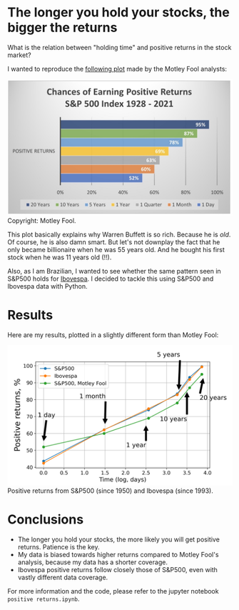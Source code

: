 The longer you hold your stocks, the bigger the returns 
============================

What is the relation between "holding time" and positive returns in the stock market?

I wanted to reproduce the [following plot](https://g.foolcdn.com/misc-assets/hold%20stocks%20longer%20graph.png) made by the Motley Fool analysts:

![Copyright: Motley Fool](motley-fool_positive-returns.jpg) 
Copyright: Motley Fool.

This plot basically explains why Warren Buffett is so rich. Because he is _old_. Of course, he is also damn smart. But let's not downplay the fact that he only became billionaire when he was 55 years old. And he bought his first stock when he was 11 years old (!!). 

Also, as I am Brazilian, I wanted to see whether the same pattern seen in S&P500 holds for [Ibovespa](https://en.wikipedia.org/wiki/Índice_Bovespa). I decided to tackle this using S&P500 and Ibovespa data with Python. 

# Results

Here are my results, plotted in a slightly different form than Motley Fool:

![Positive returns from S&P500 (since 1950) and Ibovespa (since 1993)](positive-returns.png) 
Positive returns from S&P500 (since 1950) and Ibovespa (since 1993).

# Conclusions

- The longer you hold your stocks, the more likely you will get positive returns. Patience is the key.
- My data is biased towards higher returns compared to Motley Fool's analysis, because my data has a shorter coverage.
- Ibovespa positive returns follow closely those of S&P500, even with vastly different data coverage.

For more information and the code, please refer to the jupyter notebook `positive returns.ipynb`.